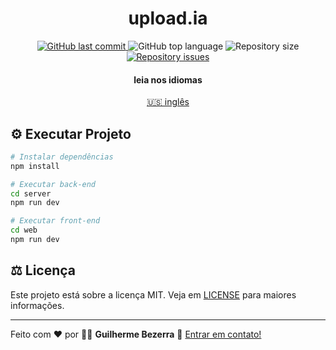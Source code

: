  <div align="center">
    <h1 align="center">
      upload.ia
   </h1>
</div>

<p align="center">
  <a href="https://github.com/gbdsantos/next-level-week-13-upload-ai/commits/master">
    <img alt="GitHub last commit" src="https://img.shields.io/github/last-commit/gbdsantos/next-level-week-13-upload-ai.svg">
  </a>


  <img alt="GitHub top language" src="https://img.shields.io/github/languages/top/gbdsantos/next-level-week-13-upload-ai.svg">

  <img alt="Repository size" src="https://img.shields.io/github/repo-size/gbdsantos/next-level-week-13-upload-ai.svg">



  <a href="https://github.com/gbdsantos/next-level-week-13-upload-ai/issues">
    <img alt="Repository issues" src="https://img.shields.io/github/issues/gbdsantos/next-level-week-13-upload-ai.svg">
  </a>
</p>

<div align="center">
  <h4 align="center">leia nos idiomas</h4>
  <a href="https://github.com/gbdsantos/next-level-week-13-upload-ai/README.md" hreflang="en"> 🇺🇸 inglês
  </a>
</div>

## ⚙️ Executar Projeto

```Bash
# Instalar dependências
npm install

# Executar back-end
cd server
npm run dev

# Executar front-end
cd web
npm run dev
```

## ⚖️ Licença

Este projeto está sobre a licença MIT. Veja em [LICENSE](https://github.com/gbdsantos/next-level-week-13-upload-ai/blob/master/LICENSE) para maiores informações.

---
Feito com ♥ por 👨‍🚀 **Guilherme Bezerra** 👋 [Entrar em contato!](https://www.linkedin.com/in/gbdsantos/)
